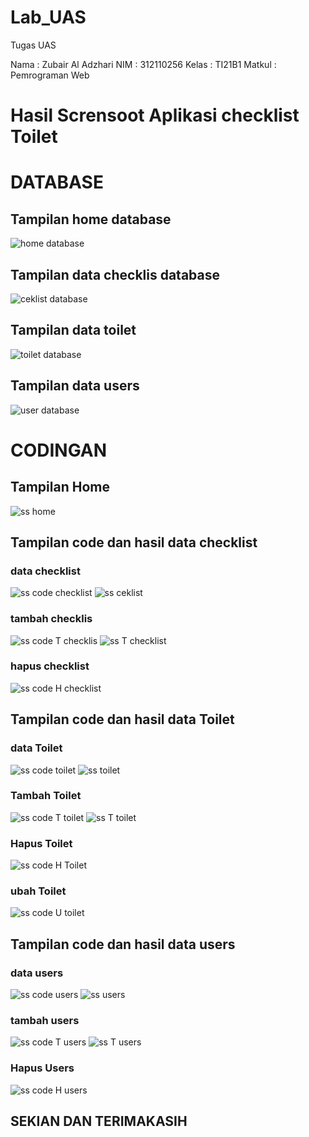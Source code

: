 # Lab_UAS

Tugas UAS

Nama : Zubair Al Adzhari
NIM : 312110256
Kelas : TI21B1
Matkul : Pemrograman Web

# Hasil Scrensoot Aplikasi checklist Toilet

# DATABASE

## Tampilan home database

![home database](ssdb/home.png)

## Tampilan data checklis database

![ceklist database](ssdb/ceklist.png)

## Tampilan data toilet

![toilet database](ssdb/toilet.png)

## Tampilan data users

![user database](ssdb/users.png)

# CODINGAN

## Tampilan Home

![ss home](ss/home.png)

## Tampilan code dan hasil data checklist

### data checklist

![ss code checklist](ss/cdtceklist.png)
![ss ceklist](ss/ceklist.png)

### tambah checklis

![ss code T checklis](ss/cdtceklist.png)
![ss T checklist](ss/tceklist.png)

### hapus checklist

![ss code H checklist](ss/cdhceklist.png)

## Tampilan code dan hasil data Toilet

### data Toilet

![ss code toilet](ss/cdtoilet.png)
![ss toilet](ss/toilet.png)

### Tambah Toilet

![ss code T toilet](ss/cdttoilet.png)
![ss T toilet](ss/ttoilet.png)

### Hapus Toilet

![ss code H Toilet](ss/cdhtoilet.png)

### ubah Toilet

![ss code U toilet](ss/cdutoilet.png)

## Tampilan code dan hasil data users

### data users

![ss code users](ss/cdusers.png)
![ss users](ss/users.png)

### tambah users

![ss code T users](ss/cdtusers.png)
![ss T users](ss/tusers.png)

### Hapus Users

![ss code H users](ss/cdhusers.png)

## SEKIAN DAN TERIMAKASIH
